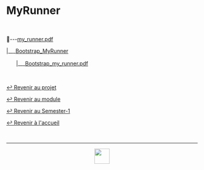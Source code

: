 # MyRunner

<br>

📂---[my_runner.pdf](https://github.com/Studio-17/Epitech-Subjects/blob/main/Semester-1/B-MUL-100/MyRunner/My_Runner/my_runner.pdf)

|\_\_\_[Bootstrap_MyRunner](https://github.com/Studio-17/Epitech-Subjects/tree/main/Semester-1/B-MUL-100/MyRunner/Bootstrap_MyRunner)

ㅤㅤ|\_\_\_[Bootstrap_my_runner.pdf](https://github.com/Studio-17/Epitech-Subjects/blob/main/Semester-1/B-MUL-100/MyRunner/Bootstrap_MyRunner/Bootstrap_my_runner.pdf)

<br>

[↩️ Revenir au projet](https://github.com/Studio-17/Epitech-Subjects/tree/main/Semester-1/B-MUL-100/MyRunner)

[↩️ Revenir au module](https://github.com/Studio-17/Epitech-Subjects/tree/main/Semester-1/B-MUL-100)

[↩️ Revenir au Semester-1](https://github.com/Studio-17/Epitech-Subjects/tree/main/Semester-1)

[↩️ Revenir à l'accueil](https://github.com/Studio-17/Epitech-Subjects)

<br>

---

<div align="center">

<a href="https://github.com/Studio-17" target="_blank"><img src="../../../../voc17.gif" width="40"></a>

</div>
